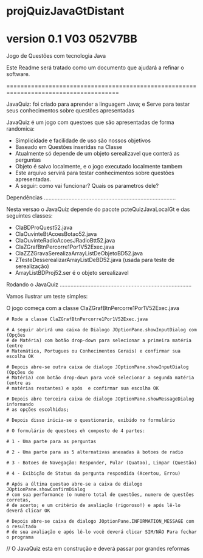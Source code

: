 # projQuizJavaGtDistant
# version 0.1 V03 052V7BB
Jogo de Questões com tecnologia Java

Este Readme será tratado como um documento que ajudará a refinar o software.


======================================================================================

JavaQuiz: foi criado para aprender a linguagem Java; e 
          Serve para testar seus conhecimentos sobre questões apresentadas

JavaQuiz é um jogo com questoes que são apresentadas de forma randomica:

* Simplicidade e facilidade de uso são nossos objetivos
* Baseado em Questões inseridas na Classe
* Atualmente só depende de um objeto serealizavel que conterá as perguntas
* Objeto é salvo localmente, e o jogo executado localmente tambem
* Este arquivo servirá para testar conhecimentos sobre questões apresentadas.
* A seguir: como vai funcionar? Quais os parametros dele? 



Dependências
......................................................................................

Nesta versao o JavaQuiz depende do pacote pcteQuizJavaLocalGt e das seguintes classes:
* ClaBDProQuest52.java
* ClaOuvinteBtAcoesBotao52.java
* ClaOuvinteRadioAcoesJRadioBtt52.java
* ClaZGrafBtnPercorre1Por1V52Exec.java
* ClaZZZGravaSerealizaArrayListDeObjetoBD52.java
* ZTesteDesserealizarArrayListDeBD52.java (usada para teste de serealização)
* ArrayListBDProj52.ser é o objeto serealizavel



Rodando o JavaQuiz
......................................................................................

Vamos ilustrar um teste simples:

O jogo começa com a classe ClaZGrafBtnPercorre1Por1V52Exec.java

	# Rode a classe ClaZGrafBtnPercorre1Por1V52Exec.java

	# A seguir abrirá uma caixa de Dialogo JOptionPane.showInputDialog com (Opções 
	# de Matéria) com botão drop-down para selecionar a primeira matéria (entre 
	# Matemática, Portugues ou Conhecimentos Gerais) e confirmar sua escolha OK

	# Depois abre-se outra caixa de dialogo JOptionPane.showInputDialog (Opções de
	# Matéria) com botão drop-down para você selecionar a segunda matéria (entre as
	# matérias restantes) e após  e confirmar sua escolha OK

	# Depois abre terceira caixa de dialogo JOptionPane.showMessageDialog informando
	# as opções escolhidas; 

	# Depois disso inicia-se o questionario, exibido no formulário

	# O formulário de questoes eh composto de 4 partes: 

	# 1 - Uma parte para as perguntas

	# 2 - Uma parte para as 5 alternativas anexadas à botoes de radio

	# 3 - Botoes de Navegação: Responder, Pular (Quatao), Limpar (Questão)

	# 4 - Exibição de Status da pergunta respondida (Acertou, Errou)

	# Após a última questao abre-se a caixa de dialogo JOptionPane.showConfirmDialog
	# com sua performance (o numero total de questões, numero de questões corretas, 
	# de acerto; e um critério de avaliação (rigoroso!) e após lê-lo deverá clicar OK

	# Depois abre-se caixa de dialogo JOptionPane.INFORMATION_MESSAGE com o resultado
	# de sua avaliação e após lê-lo você deverá clicar SIM/NÃO Para fechar o programa

// O JavaQuiz esta em construção e deverá passar por grandes reformas

